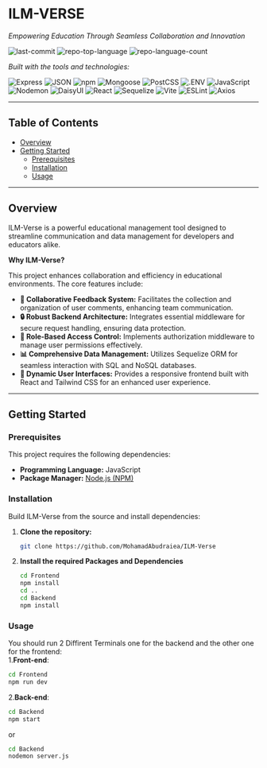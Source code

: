 # ILM-VERSE

*Empowering Education Through Seamless Collaboration and Innovation*

![last-commit](https://img.shields.io/github/last-commit/MohamadAbudraiea/ILM-Verse?style=flat&logo=git&logoColor=white&color=0080ff)  ![repo-top-language](https://img.shields.io/github/languages/top/MohamadAbudraiea/ILM-Verse?style=flat&color=0080ff)  ![repo-language-count](https://img.shields.io/github/languages/count/MohamadAbudraiea/ILM-Verse?style=flat&color=0080ff)



*Built with the tools and technologies:*


![Express](https://img.shields.io/badge/Express-000000.svg?style=flat&logo=Express&logoColor=white) ![JSON](https://img.shields.io/badge/JSON-000000.svg?style=flat&logo=JSON&logoColor=white) ![npm](https://img.shields.io/badge/npm-CB3837.svg?style=flat&logo=npm&logoColor=white) ![Mongoose](https://img.shields.io/badge/Mongoose-F04D35.svg?style=flat&logo=Mongoose&logoColor=white) ![PostCSS](https://img.shields.io/badge/PostCSS-DD3A0A.svg?style=flat&logo=PostCSS&logoColor=white) ![.ENV](https://img.shields.io/badge/.ENV-ECD53F.svg?style=flat&logo=dotenv&logoColor=black) ![JavaScript](https://img.shields.io/badge/JavaScript-F7DF1E.svg?style=flat&logo=JavaScript&logoColor=black) <br>![Nodemon](https://img.shields.io/badge/Nodemon-76D04B.svg?style=flat&logo=Nodemon&logoColor=white) ![DaisyUI](https://img.shields.io/badge/DaisyUI-1AD1A5.svg?style=flat&logo=DaisyUI&logoColor=white) ![React](https://img.shields.io/badge/React-61DAFB.svg?style=flat&logo=React&logoColor=black) ![Sequelize](https://img.shields.io/badge/Sequelize-52B0E7.svg?style=flat&logo=Sequelize&logoColor=white) ![Vite](https://img.shields.io/badge/Vite-646CFF.svg?style=flat&logo=Vite&logoColor=white) ![ESLint](https://img.shields.io/badge/ESLint-4B32C3.svg?style=flat&logo=ESLint&logoColor=white) ![Axios](https://img.shields.io/badge/Axios-5A29E4.svg?style=flat&logo=Axios&logoColor=white)

---

## Table of Contents

- [Overview](#overview)  
- [Getting Started](#getting-started)  
  - [Prerequisites](#prerequisites)  
  - [Installation](#installation)  
  - [Usage](#usage)  

---

## Overview

ILM-Verse is a powerful educational management tool designed to streamline communication and data management for developers and educators alike.

**Why ILM-Verse?**

This project enhances collaboration and efficiency in educational environments. The core features include:

- **💬 Collaborative Feedback System:** Facilitates the collection and organization of user comments, enhancing team communication.
- **🔒 Robust Backend Architecture:** Integrates essential middleware for secure request handling, ensuring data protection.
- **🔑 Role-Based Access Control:** Implements authorization middleware to manage user permissions effectively.
- **📊 Comprehensive Data Management:** Utilizes Sequelize ORM for seamless interaction with SQL and NoSQL databases.
- **📱 Dynamic User Interfaces:** Provides a responsive frontend built with React and Tailwind CSS for an enhanced user experience.

---

## Getting Started

### Prerequisites

This project requires the following dependencies:

- **Programming Language:** JavaScript  
- **Package Manager:** [Node.js (NPM)](https://nodejs.org/en/download/)

  

### Installation

Build ILM-Verse from the source and install dependencies:

1. **Clone the repository:**

   ```bash
   git clone https://github.com/MohamadAbudraiea/ILM-Verse
2. **Install the required Packages and Dependencies**
   ```bash
   cd Frontend
   npm install
   cd ..
   cd Backend
   npm install
  ### Usage
You should run 2 Diffirent Terminals one for the backend and the other one for the frontend:<br>
  1.**Front-end**:
 ```bash
cd Frontend
npm run dev
```
  2.**Back-end**:
```bash
cd Backend
npm start
```
or 
```bash
cd Backend
nodemon server.js
   
